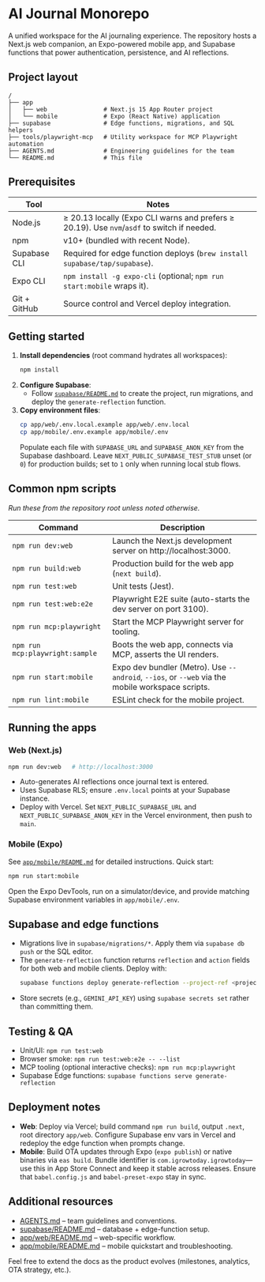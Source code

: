 # AI Journal Monorepo

A unified workspace for the AI journaling experience. The repository hosts a Next.js web companion, an Expo-powered mobile app, and Supabase functions that power authentication, persistence, and AI reflections.

## Project layout

```
/
├── app
│   ├── web                # Next.js 15 App Router project
│   └── mobile             # Expo (React Native) application
├── supabase               # Edge functions, migrations, and SQL helpers
├── tools/playwright-mcp   # Utility workspace for MCP Playwright automation
├── AGENTS.md              # Engineering guidelines for the team
└── README.md              # This file
```

## Prerequisites

| Tool | Notes |
| --- | --- |
| Node.js | ≥ 20.13 locally (Expo CLI warns and prefers ≥ 20.19). Use `nvm`/`asdf` to switch if needed. |
| npm | v10+ (bundled with recent Node). |
| Supabase CLI | Required for edge function deploys (`brew install supabase/tap/supabase`). |
| Expo CLI | `npm install -g expo-cli` (optional; `npm run start:mobile` wraps it). |
| Git + GitHub | Source control and Vercel deploy integration. |

## Getting started

1. **Install dependencies** (root command hydrates all workspaces):
   ```bash
   npm install
   ```
2. **Configure Supabase**:
   - Follow [`supabase/README.md`](supabase/README.md) to create the project, run migrations, and deploy the `generate-reflection` function.
3. **Copy environment files**:
   ```bash
   cp app/web/.env.local.example app/web/.env.local
   cp app/mobile/.env.example app/mobile/.env
   ```
   Populate each file with `SUPABASE_URL` and `SUPABASE_ANON_KEY` from the Supabase dashboard. Leave `NEXT_PUBLIC_SUPABASE_TEST_STUB` unset (or `0`) for production builds; set to `1` only when running local stub flows.

## Common npm scripts

_Run these from the repository root unless noted otherwise._

| Command | Description |
| --- | --- |
| `npm run dev:web` | Launch the Next.js development server on http://localhost:3000. |
| `npm run build:web` | Production build for the web app (`next build`). |
| `npm run test:web` | Unit tests (Jest). |
| `npm run test:web:e2e` | Playwright E2E suite (auto-starts the dev server on port 3100). |
| `npm run mcp:playwright` | Start the MCP Playwright server for tooling. |
| `npm run mcp:playwright:sample` | Boots the web app, connects via MCP, asserts the UI renders. |
| `npm run start:mobile` | Expo dev bundler (Metro). Use `--android`, `--ios`, or `--web` via the mobile workspace scripts. |
| `npm run lint:mobile` | ESLint check for the mobile project. |

## Running the apps

### Web (Next.js)

```bash
npm run dev:web   # http://localhost:3000
```
- Auto-generates AI reflections once journal text is entered.
- Uses Supabase RLS; ensure `.env.local` points at your Supabase instance.
- Deploy with Vercel. Set `NEXT_PUBLIC_SUPABASE_URL` and `NEXT_PUBLIC_SUPABASE_ANON_KEY` in the Vercel environment, then push to `main`.

### Mobile (Expo)

See [`app/mobile/README.md`](app/mobile/README.md) for detailed instructions. Quick start:
```bash
npm run start:mobile
```
Open the Expo DevTools, run on a simulator/device, and provide matching Supabase environment variables in `app/mobile/.env`.

## Supabase and edge functions

- Migrations live in `supabase/migrations/*`. Apply them via `supabase db push` or the SQL editor.
- The `generate-reflection` function returns `reflection` and `action` fields for both web and mobile clients. Deploy with:
  ```bash
  supabase functions deploy generate-reflection --project-ref <project-ref>
  ```
- Store secrets (e.g., `GEMINI_API_KEY`) using `supabase secrets set` rather than committing them.

## Testing & QA

- Unit/UI: `npm run test:web`
- Browser smoke: `npm run test:web:e2e -- --list`
- MCP tooling (optional interactive checks): `npm run mcp:playwright`
- Supabase Edge functions: `supabase functions serve generate-reflection`

## Deployment notes

- **Web**: Deploy via Vercel; build command `npm run build`, output `.next`, root directory `app/web`. Configure Supabase env vars in Vercel and redeploy the edge function when prompts change.
- **Mobile**: Build OTA updates through Expo (`expo publish`) or native binaries via `eas build`. Bundle identifier is `com.igrowtoday.igrowtoday`—use this in App Store Connect and keep it stable across releases. Ensure that `babel.config.js` and `babel-preset-expo` stay in sync.

## Additional resources

- [AGENTS.md](AGENTS.md) – team guidelines and conventions.
- [supabase/README.md](supabase/README.md) – database + edge-function setup.
- [app/web/README.md](app/web/README.md) – web-specific workflow.
- [app/mobile/README.md](app/mobile/README.md) – mobile quickstart and troubleshooting.

Feel free to extend the docs as the product evolves (milestones, analytics, OTA strategy, etc.).
